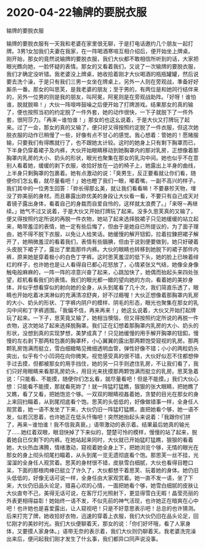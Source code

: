 # 2020-04-22输牌的要脱衣服



输牌的要脱衣服



输牌的要脱衣服有一天我和老婆在家里很无聊，于是打电话邀约几个朋友一起打牌。3男1女加我们夫妻在我家，在一阵喝酒寒喧互相介绍后，便开始坐上牌桌。刚开始，那女的竟然说输牌的要脱衣服，我们大伙都不敢相信所听到的话，大家把眼光瞧向她，一脸怀疑的表情。那女的又看着我们，又说了一次输牌的要脱衣服，我们才确定没听错。我老婆没上牌桌，她收拾着刚才大伙喝酒的瓶瓶罐罐，然后说要去洗个澡，于是只有我们三男一女坐在牌桌上，另外一人则在旁观战，準备好好厮杀一番。那女的叫思芙，是我老婆的朋友；至于男的，有两位是和她同行结伴来的，另外一位男的则是我的朋友，叫阿冕，阿冕则是在旁观战助阵。「好呀！谁怕谁，脱就脱嘛！」大伙一阵喧哗鼓噪之后便开始了打牌游戏。结果那女的真的输了，便也按照当初的约定脱了一件外套，她的动作很快，一下子就脱下了一件外套，很阿莎力。「再来∼谁怕谁！」那女的也这幺说着，于是大伙又打牌玩了起来。过了一会，那女的真的又输了，便只好又得按照约定脱了一件衣服，但这次她脱衣服的动作已稍慢了一些，好像有点不甘心的感觉。我心想着：管她的！愿赌服输，只要我们有得瞧就行了，也不跟她太计较。这时的她身上只有剩下胸罩而已，下半身仍穿着裙子及内裤，大伙开始眼睛移动到她胸罩内的那对乳房，正想像着那胸罩内乳房的大小、奶头的形状，眼光也聚集在那女的乳沟中间。她也似乎不在意别人看着她，缓缓的剥下衣服，收拾好放在一边的椅子上，她露出上半身的曲线，上半身只剩胸罩的包裹着。她有点激动的说：「臭男生，反正要看就让你们看，随便你们怎幺看，就尽量看吧！」她也瞪了我们一眼，嘟着嘴，一副不高兴的样子。我们其中的一位男生回答：「妳长得那幺美，就让我们看看嘛！不要暴殄天物，埋没了妳美丽的身材。而且暴露出妳优美的身段让大伙看一看，不要只有自己成天对着镜子露出身体，看着自己的身裁而自爱自怜的，这样就太浪费了。」「来呀∼再继续。」她气不过又说着，于是大伙又开始打牌玩了起来。没多久思芙真的又输了，便又得按照约定所说的再脱一件衣物，她站了起来选择脱裙子只见她缓缓的站立起来，略带羞涩的表情，她一定有些后悔了，但由于是她自已所提议的，为了面子理由，她不得不脱下衣服，以免让人给笑话。她缓慢的解开钮釦，拉着拉鍊把裙子解开了，她稍微羞涩的看着我们，表情有些腼腆，但由于说到便要做到，她只好硬着头皮脱下裙子了，露出了里面那件内裤。大伙的眼睛也转移到她脱下的裙子那件内裤，原来她是穿着极小的白色丁字裤。这时思芙羞涩的低下头，她的脸上已映着绯红的样子，也许她也是让人看得自已都心花怒放了，心情紧张又气结，她像全身像触电般麻麻的，一阵一阵的凉意兴奋了起来，心跳加快了，她偶而抬起头来四处张望，趁机看看我们的表情。我们的眼光都一緻的望向她的方向，看着她的美妙身体，并似乎想看穿似的射向她的全身，从头到尾看了几十次，我们简直乐透了，眼睛也开始吃着冰淇淋似的充满清凉舒爽，好不过瘾喔！大伙正想像着那胸罩内乳房的大小、奶头的形状、丁字裤内阴户的模样、阴毛的形态，眼光也聚集在那女的乳沟中间和丁字裤週围。「我偏不信，再来再来！」她这幺说着，大伙又开始打起牌玩了起来。一下子，思芙竟又输了，她相当懊恼，但又得按照约定所说的再脱一件衣物，这次她站了起来选择脱胸罩。我们正在幻想着那胸罩内乳房的大小、奶头的形状，没想到真的实现梦想，美梦成真了！只见她缓慢的用手解开胸罩的钮釦，慢慢的左右剥下那两粒包裹的胸罩杯，小心翼翼的露出那两颗饱受窥视的乳房。那两颗乳房饱满而挺立，雪白细緻略见微细透明血管，弹性好像不错；小小的两粒奶头突出，似乎有个小凹洞在向你微笑。视觉感受真的很不错，大伙好似忍不住都想伸手过去摸，但都被那女的用手挡住，她的另一只手则遮住乳房，不让我们看了，我们只好用眼睛来看那乳房奶头，用目光来抚摸那两颗饱满而挺立的乳房。思芙急着说：「只能看、不能摸，随便你们怎幺看，就尽量看吧！但是不能摸。」我们大伙心想：只能看不能摸，那就看死妳了！就一阵猛盯猛瞧，狠狠的张大眼睛，把她瞧了又瞧，看了又看，把她饱览个够。一双双的眼睛视姦着她，贪婪的目光在那女的身上来回扫瞄着，从到尾彻底看个饱。思芙的头低低的，好像做错事一样，全身任人观赏着，她一语不发坐了下来，大伙仍旧一阵猛盯猛瞧，直把她看个够，她一语不发，似若沉思着，也许她正在低头忏悔吧！突然她抬起头来说着：「我跟你们拼了，再来∼谁怕谁！我不信我真衰。」语带激动的表示着。结果最后她真的输光了……她红着双眼，眼泪快掉了下来似的，楚楚可怜的模样，慢慢的站了起来，脱着她自已仅剩下的内裤。在她站起来同时，大伙就已开始猛盯猛瞧，狠狠的看着她，大伙热血沸腾，情绪激动，窥视着她全身上下，把她浏览个够，无情的眼光在那女的身上彻头彻尾扫瞄着，从头到尾一览无遗彻底看个饱。那思芙一丝不挂，光溜溜的全身任人观赏着。思芙的身材很不错，皮肤雪白细腻，大伙也看得目瞪口呆，下面的那根肉棒已挺立了许久了，大伙都想干着思芙、玩着她的身体。她仍旧头低低的，好像无话可说一样，全身任由大家观赏着。她一直不发一语，坐了下来，大伙仍旧品头论足，猎喜心欢的心情，一面把她看个够，她雪白细腻的皮肤让大伙直夸不己，美得无话可说，在客厅灯光照射下，更显得雪白无暇！晶莹亮丽的外表更相得益彰！她始终一语不发，不似先前的神气活现，也许她正在暗爽在心中吧！也许她也是喜爱露出，让人窥视吧！只是不好意思表示吧！总总的也许猜测。后来打完了牌，她收拾好衣物，迅速的穿着上衣服，我们大伙仍旧在品头论足，回忆刚才的美妙时光。我们大伙便聊着天，那女的说：「你们好坏哦，看了人家身体，又要摸人家身体。」语带无奈的表示着，我们大伙则仍聊着天。我老婆洗完澡出来后，便问起我们刚才发生了什幺事，我们都异口同声说没事。


